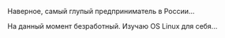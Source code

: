 Наверное, самый глупый предприниматель в России...

На данный момент безработный. Изучаю OS Linux для себя...